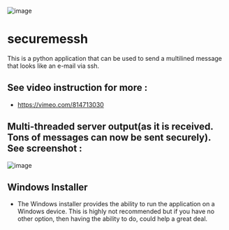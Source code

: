 ![image](https://user-images.githubusercontent.com/101802030/229880570-edc35d5f-addc-438d-9a0a-a825150f24d4.png)


# securemessh
This is a python application that can be used to send a multilined message that looks like an e-mail via ssh.

## See video instruction for more :

- https://vimeo.com/814713030

## Multi-threaded server output(as it is received. Tons of messages can now be sent securely). See screenshot :

![image](https://user-images.githubusercontent.com/101802030/229977759-e0223fe0-15de-4aaa-9916-a45eb626fe14.png)

## Windows Installer
- The Windows installer provides the ability to run the application on a Windows device. This is highly not recommended but if you have no other option, then having the ability to do, could help a great deal.

